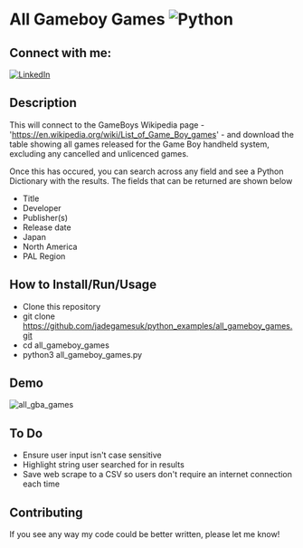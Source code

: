 # All Gameboy Games ![Python](https://img.shields.io/badge/python-3670A0?style=for-the-badge&logo=python&logoColor=ffdd54)

## Connect with me:
[![LinkedIn](https://img.shields.io/badge/linkedin-%230077B5.svg?style=for-the-badge&logo=linkedin&logoColor=white)](https://uk.linkedin.com/in/efe-enobakhare)

## Description
This will connect to the GameBoys Wikipedia page - 'https://en.wikipedia.org/wiki/List_of_Game_Boy_games' - and download the table showing all games released for the
Game Boy handheld system, excluding any cancelled and unlicenced games.

Once this has occured, you can search across any field and see a Python Dictionary with the results. The fields that can be returned are shown below
- Title
- Developer
- Publisher(s)
- Release date
-   Japan
-   North America
-   PAL Region

## How to Install/Run/Usage
- Clone this repository
-   git clone https://github.com/jadegamesuk/python_examples/all_gameboy_games.git
-   cd all_gameboy_games
-   python3 all_gameboy_games.py

## Demo
![all_gba_games](https://github.com/jadegamesuk/python_examples/assets/39485724/99d8cf9a-f859-4f94-91fb-8b96c5fa1916)


## To Do
- Ensure user input isn't case sensitive
- Highlight string user searched for in results
- Save web scrape to a CSV so users don't require an internet connection each time 

## Contributing
If you see any way my code could be better written, please let me know!


